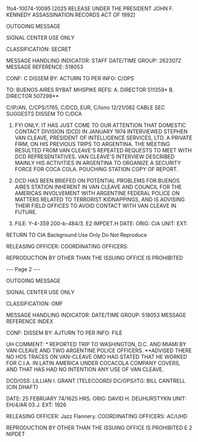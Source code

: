 1fo4-10074-10095 [2025 RELEASE UNDER THE PRESIDENT JOHN F. KENNEDY ASSASSINATION RECORDS ACT OF 1992]

OUTGOING MESSAGE

SIGNAL CENTER USE ONLY

CLASSIFICATION: SECRET

MESSAGE HANDLING INDICATOR: STAFF
DATE/TIME GROUP: 262307Z
MESSAGE REFERENCE: 518053

CONF: C
DISSEM BY: ACTURN TO PER
INFO: C/OPS

TO: BUENOS AIRES
RYBAT MHSPIKE
REFS: A. DIRECTOR 511359*
B. DIRECTOR 507298**

C/IP/AN, C/CPS/1765, C/DCD, EUR, C/Iono
12/21/082
CABLE SEC SUGGESTS DISSEM TO C/DCA

1. FYI ONLY. IT HAS JUST COME TO OUR ATTENTION THAT DOMESTIC CONTACT DIVISION (DCD) IN JANUARY 1974 INTERVIEWED STEPHEN VAN CLEAVE, PRESIDENT OF INTELLIGENCE SERVICES, LTD. A PRIVATE FIRM, ON HIS PREVIOUS TRIPS TO ARGENTINA. THE MEETING RESULTED FROM VAN CLEAVE'S REPEATED REQUESTS TO MEET WITH DCD REPRESENTATIVES. VAN CLEAVE'S INTERVIEW DESCRIBED MAINLY HIS ACTIVITIES IN ARGENTINA TO ORGANIZE A SECURITY FORCE FOR COCA COLA. POUCHING STATION COPY OF REPORT.

2. DCD HAS BEEN BRIEFED ON POTENTIAL PROBLEMS FOR BUENOS AIRES STATION INHERENT IN VAN CLEAVE AND COUNCIL FOR THE AMERICAS INVOLVEMENT WITH ARGENTINE FEDERAL POLICE ON MATTERS RELATED TO TERRORIST KIDNAPPINGS, AND IS ADVISING THEIR FIELD OFFICES TO AVOID CONTACT WITH VAN CLEAVE IN FUTURE.

3. FILE: Y-4-359 200-b-484/3. E2 IMPDET.H
DATE:
ORIG: CIA
UNIT:
EXT:

RETURN TO CIA
Background Use Only
Do Not Reproduce

RELEASING OFFICER:
COORDINATING OFFICERS:

REPRODUCTION BY OTHER THAN THE ISSUING OFFICE IS PROHIBITED

--- Page 2 ---

OUTGOING MESSAGE

SIGNAL CENTER USE ONLY

CLASSIFICATION: OMF

MESSAGE HANDLING INDICATOR:
DATE/TIME GROUP: 518053
MESSAGE REFERENCE INDEX

CONF:
DISSEM BY: AJTURN TO PER
INFO: FILE

UH COMMENT: * REPORTED TRIP TO WASHINGTON, D.C. AND MIAMI BY VAN CLEAVE AND TWO ARGENTINE POLICE OFFICERS.
**ADVISED THERE NO HOS TRACES ON VAN-CLEAVE OMO HAD STATED THAT HE WORKED FOR C.I.A. IN LATIN AMERICA UNDER COCACOLA COMPANY COVERS, AND THAT HAS HAD NO INTENTION ANY USE OF VAN CLEAVE.

DCD/OSS: LILLIAN I. GRANT (TELECOORD)
DC/OPS/ITG: BILL CANTRELL (CIN DHAFT)

DATE: 25 FEBRUARY 74/1625 HRS.
ORIG: DAVID H. DEUHURSTYKN
UNIT: EH/4/AR 03 J.
EXT: 1926

RELEASING OFFICER: Jazz Flannery.
COORDINATING OFFICERS: AC/UHD

REPRODUCTION BY OTHER THAN THE ISSUING OFFICE IS PROHIBITED E 2 NIPDET
